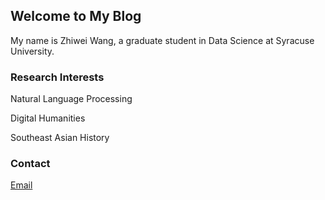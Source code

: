 ## Welcome to My Blog

My name is Zhiwei Wang, a graduate student in Data Science at Syracuse University. 


### Research Interests

Natural Language Processing

Digital Humanities

Southeast Asian History


### Contact

[Email](zwang400@syr.edu) 
